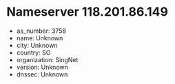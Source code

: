 # Nameserver 118.201.86.149

* as_number: 3758
* name: Unknown
* city: Unknown
* country: SG
* organization: SingNet
* version: Unknown
* dnssec: Unknown
